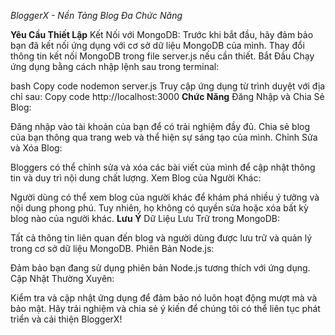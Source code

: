 *BloggerX - Nền Tảng Blog Đa Chức Năng*


**Yêu Cầu Thiết Lập**
Kết Nối với MongoDB:
Trước khi bắt đầu, hãy đảm bảo bạn đã kết nối ứng dụng với cơ sở dữ liệu MongoDB của mình.
Thay đổi thông tin kết nối MongoDB trong file server.js nếu cần thiết.
Bắt Đầu
Chạy ứng dụng bằng cách nhập lệnh sau trong terminal:

bash
Copy code
nodemon server.js
Truy cập ứng dụng từ trình duyệt với địa chỉ sau:
Copy code
http://localhost:3000
**Chức Năng**
Đăng Nhập và Chia Sẻ Blog:

Đăng nhập vào tài khoản của bạn để có trải nghiệm đầy đủ.
Chia sẻ blog của bạn thông qua trang web và thể hiện sự sáng tạo của mình.
Chỉnh Sửa và Xóa Blog:

Bloggers có thể chỉnh sửa và xóa các bài viết của mình để cập nhật thông tin và duy trì nội dung chất lượng.
Xem Blog của Người Khác:

Người dùng có thể xem blog của người khác để khám phá nhiều ý tưởng và nội dung phong phú.
Tuy nhiên, họ không có quyền sửa hoặc xóa bất kỳ blog nào của người khác.
**Lưu Ý**
Dữ Liệu Lưu Trữ trong MongoDB:

Tất cả thông tin liên quan đến blog và người dùng được lưu trữ và quản lý trong cơ sở dữ liệu MongoDB.
Phiên Bản Node.js:

Đảm bảo bạn đang sử dụng phiên bản Node.js tương thích với ứng dụng.
Cập Nhật Thường Xuyên:

Kiểm tra và cập nhật ứng dụng để đảm bảo nó luôn hoạt động mượt mà và bảo mật.
Hãy trải nghiệm và chia sẻ ý kiến để chúng tôi có thể liên tục phát triển và cải thiện BloggerX!
